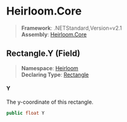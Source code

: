# Heirloom.Core

> **Framework**: .NETStandard,Version=v2.1  
> **Assembly**: [Heirloom.Core][0]

## Rectangle.Y (Field)

> **Namespace**: [Heirloom][0]  
> **Declaring Type**: [Rectangle][1]

#### Y

The y-coordinate of this rectangle.

```cs
public float Y
```

[0]: ../../../Heirloom.Core.md
[1]: ../Rectangle.md
